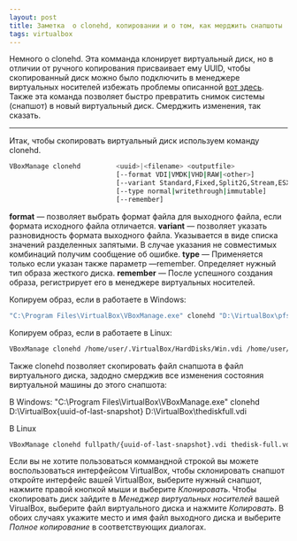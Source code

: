 ```yaml
---
layout: post
title: Заметка  о clonehd, копировании и о том, как мерджить снапшоты
tags: virtualbox
---
```


Немного о clonehd. Эта комманда клонирует виртуальный диск, но в отличии от ручного копирования присваивает ему UUID, чтобы скопированный диск можно было подключить в менеджере виртуальных носителей избежать проблемы описанной [вот здесь](https://atnimak.github.io/2018/12/10/how-to-set-newuuid/). Также эта команда позволяет быстро превратить снимок системы (снапшот) в новый виртуальный диск. Смерджить изменения, так сказать.

---

<script type="text/javascript" src="/public/js/jssor.slider.min.js"></script>

Итак, чтобы скопировать виртуальный диск используем команду clonehd.

```bash
VBoxManage clonehd         <uuid>|<filename> <outputfile>
                           [--format VDI|VMDK|VHD|RAW|<other>]
                           [--variant Standard,Fixed,Split2G,Stream,ESX]
                           [--type normal|writethrough|immutable]
                           [--remember]
```
**format** — позволяет выбрать формат файла для выходного файла, если формата исходного файла отличается.
**variant** — позволяет указать разновидность формата выходного файла. Указывается в виде списка значений разделенных запятыми. В случае указания не совместимых комбинаций получим сообщение об ошибке.
**type** — Применяется только если указан также параметр —remember. Определяет нужный тип образа жесткого диска.
**remember** — После успешного создания образа, регистрирует его в менеджере виртуальных носителей.

Копируем образ, если в работаете в Windows:

```bash
"C:\Program Files\VirtualBox\VBoxManage.exe" clonehd "D:\VirtualBox\pfsense.vdi" "D:\VirtualBox\pfsense2.vdi"
```

Копируем образ, если в работаете в Linux:

```bash
VBoxManage clonehd /home/user/.VirtualBox/HardDisks/Win.vdi /home/user/data/Win.vdi
```

Также clonehd позволяет скопировать файл снапшота в файл виртуального диска, задодно смерджив все изменения состояния виртуальной машины до этого снапшота:

В Windows:
"C:\Program Files\VirtualBox\VBoxManage.exe" clonehd D:\VirtualBox\{uuid-of-last-snapshot} D:\VirtualBox\thediskfull.vdi

В Linux
```bash
VBoxManage clonehd fullpath/{uuid-of-last-snapshot}.vdi thedisk-full.vdi
```
Если вы не хотите пользоваться коммандной строкой вы можете воспользоваться интерфейсом VirtualBox, чтобы склонировать снапшот откройте интерфейс вашей VirtualBox, выберите нужный снапшот, нажмите правой кнопкой мыши и выберите *Клонировать*. Чтобы скопировать диск зайдите в *Менеджер виртуальных носителей* вашей VirualBox, выберите файл виртуального диска и нажмите *Копировать*. В обоих случаях укажите место и имя файл выходного диска и выберите *Полное копирование* в соответствующих диалогах.